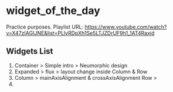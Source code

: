 # widget_of_the_day

Practice purposes. Playlist URL: https://www.youtube.com/watch?v=X47zIAGIJNE&list=PLlvRDpXh1Se5LTJZDrUF9h1_1AT4Raxjd

## Widgets List

1. Container > Simple intro > Neumorphic design
2. Expanded > flux > layout change inside Column & Row
3. Column > mainAxisAlignment & crossAxisAlignment
   Row >
4.
